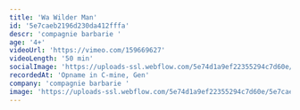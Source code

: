 ```yaml
---
title: 'Wa Wilder Man'
id: '5e7caeb2196d230da412fffa'
descr: 'compagnie barbarie '
age: '4+'
videoUrl: 'https://vimeo.com/159669627'
videoLength: '50 min'
socialImage: 'https://uploads-ssl.webflow.com/5e74d1a9ef22355294c7d60e/5e7cae1b1a6f95c017537234_wa-wilder-man.jpg'
recordedAt: 'Opname in C-mine, Gen'
company: 'compagnie barbarie '
image: 'https://uploads-ssl.webflow.com/5e74d1a9ef22355294c7d60e/5e7cae1b1a6f95c017537234_wa-wilder-man.jpg'
---
```

